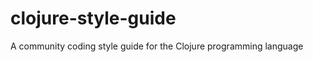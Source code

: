 clojure-style-guide
===================

A community coding style guide for the Clojure programming language